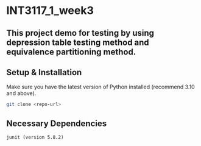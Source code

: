 # INT3117_1_week3
## This project demo for testing by using depression table testing method and equivalence partitioning method.
## Setup & Installation

Make sure you have the latest version of Python installed (recommend 3.10 and above).

```bash
git clone <repo-url>
```

## Necessary Dependencies
`junit (version 5.8.2)`